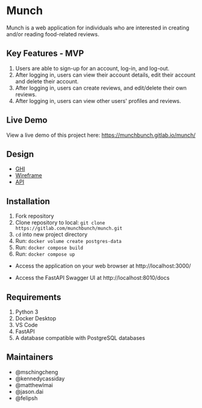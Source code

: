 # Munch

Munch is a web application for individuals who are interested in creating and/or reading food-related reviews.

## Key Features - MVP

1. Users are able to sign-up for an account, log-in, and log-out.
2. After logging in, users can view their account details, edit their account and delete their account.
3. After logging in, users can create reviews, and edit/delete their own reviews.
4. After logging in, users can view other users' profiles and reviews.

## Live Demo

View a live demo of this project here: https://munchbunch.gitlab.io/munch/

## Design

- [GHI](docs/ghi.md)
- [Wireframe](docs/wireframe.md)
- [API](docs/api.md)

## Installation

1. Fork repository
2. Clone repository to local: `git clone https://gitlab.com/munchbunch/munch.git`
3. `cd` into new project directory
4. Run: `docker volume create postgres-data`
5. Run: `docker compose build`
6. Run: `docker compose up`

- Access the application on your web browser at http://localhost:3000/

- Access the FastAPI Swagger UI at http://localhost:8010/docs

## Requirements

1. Python 3
2. Docker Desktop
3. VS Code
4. FastAPI
5. A database compatible with PostgreSQL databases

## Maintainers

- @mschingcheng
- @kennedycassiday
- @matthewlmai
- @jason.dai
- @felipsh
